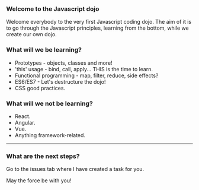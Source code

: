 ### Welcome to the Javascript dojo

Welcome everybody to the very first Javascript coding dojo. The aim of it is to go through the Javascript principles, learning from the bottom, while we create our own dojo.

### What will we be learning?

- Prototypes - objects, classes and more!
- 'this' usage - bind, call, apply... THIS is the time to learn.
- Functional programming - map, filter, reduce, side effects?
- ES6/ES7 - Let's destructure the dojo!
- CSS good practices.

### What will we not be learning?

- React. 
- Angular. 
- Vue. 
- Anything framework-related.

----

### What are the next steps?

Go to the issues tab where I have created a task for you.


May the force be with you!
